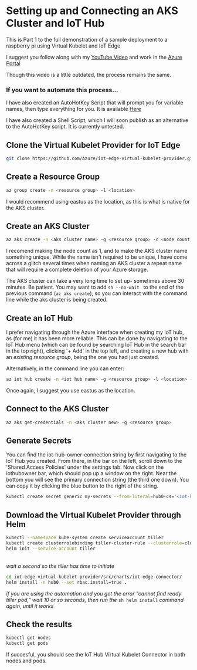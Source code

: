 # Setting up and Connecting an AKS Cluster and IoT Hub

This is Part 1 to the full demonstration of a sample deployment to a raspberry pi using Virtual Kubelet and IoT Edge

I suggest you follow along with my [YouTube Video](https://www.youtube.com/watch?v=XbkLWmjww8I) and work in the [Azure Portal](https://portal.azure.com) <br/>

Though this video is a little outdated, the process remains the same.

### If you want to automate this process...

I have also created an AutoHotKey Script that will prompt you for variable names, then type everything for you. It is available [Here](https://github.com/NFeingold/Virtual-Kubelet-on-IoT-Hub/tree/master/HotKeys)

I have also created a Shell Script, which I will soon publish as an alternative to the AutoHotKey script. It is currently untested.

## Clone the Virtual Kubelet Provider for IoT Edge

```sh
git clone https://github.com/Azure/iot-edge-virtual-kubelet-provider.git
```

## Create a Resource Group

```sh
az group create -n <resource group> -l <location>
```

I would recommend using eastus as the location, as this is what is native for the AKS cluster.

## Create an AKS Cluster

```sh
az aks create -n <aks cluster name> -g <resource group> -c <node count, 1> --generate-ssh-keys
```
I recomend making the node count as 1, and to make the AKS cluster name something unique. While the name isn't required to be unique, I have come across a glitch several times when naming an AKS cluster a repeat name that will require a complete deletion of your Azure storage.

The AKS cluster can take a very long time to set up- sometimes above 30 minutes. Be patient. You may want to add ```sh --no-wait ``` to the end of the previous command (```az aks create```), so you can interact with the command line while the aks cluster is being created.

## Create an IoT Hub

I prefer navigating through the Azure interface when creating my IoT hub, as (for me) it has been more reliable. This can be done by navigating to the IoT Hub menu (which can be found by searching IoT Hub in the search bar in the top right), clicking '+ Add' in the top left, and creating a new hub with an *existing resource group*, being the one you had just created. 

Alternatively, in the command line you can enter:

```sh
az iot hub create -n <iot hub name> -g <resource group> -l <location> --sku <s1>
```
Once again, I suggest you use eastus as the location.

## Connect to the AKS Cluster
```sh
az aks get-credentials -n <aks cluster new> -g <resource group>
```

## Generate Secrets 

You can find the iot-hub-owner-connection string by first navigating to the IoT Hub you created. From there, in the bar on the left, scroll down to the 'Shared Access Policies' under the settings tab. Now click on the iothubowner bar, which should pop up a window on the right. Near the bottom you will see the primary connection string (the third one down). You can copy it by clicking the blue button to the right of the string.
```sh
kubectl create secret generic my-secrets --from-literal=hub0-cs='<iot-hub-owner-connection-string>'
```

## Download the Virtual Kubelet Provider through Helm
```sh
kubectl --namespace kube-system create serviceaccount tiller
kubectl create clusterrolebinding tiller-cluster-rule --clusterrole=cluster-admin --serviceaccount=kube-system:tiller
helm init --service-account tiller
```
<br/> *wait a second so the tiller has time to initiate* <br/>
```sh
cd iot-edge-virtual-kubelet-provider/src/charts/iot-edge-connector/
helm install -n hub0 --set rbac.install=true .
```
*if you are using the automation and you get the error "cannot find ready tiller pod," wait 10 or so seconds, then run the* ```sh helm install``` *command again, until it works*
## Check the results
```sh
kubectl get nodes
kubectl get pods
```

If succesful, you should see the IoT Hub Virtual Kubelet Connector in both nodes and pods.
